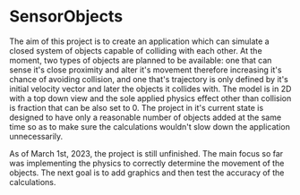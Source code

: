# SensorObjects


The aim of this project is to create an application which can simulate a closed system of objects capable of colliding with each other. At the moment, two types of objects are planned to be available: one that can sense it's close proximity and alter it's movement therefore increasing it's chance of avoiding collision, and one that's trajectory is only defined by it's initial velocity vector and later the objects it collides with. The model is in 2D with a top down view and the sole applied physics effect other than collision is fraction that can be also set to 0. The project in it's current state is designed to have only a reasonable number of objects added at the same time so as to make sure the calculations wouldn't slow down the application unnecessarily.


As of March 1st, 2023, the project is still unfinished. The main focus so far was implementing the physics to correctly determine the movement of the objects. The next goal is to add graphics and then test the accuracy of the calculations.
